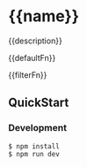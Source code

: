 # {{name}}

{{description}}

{{defaultFn}}

{{filterFn}}

## QuickStart

### Development
```shell
$ npm install
$ npm run dev
```
